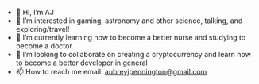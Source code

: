 - 👋 Hi, I’m AJ
- 👀 I’m interested in gaming, astronomy and other science, talking, and exploring/travel!
- 🌱 I’m currently learning how to become a better nurse and studying to become a doctor.
- 💞️ I’m looking to collaborate on creating a cryptocurrency and learn how to become a better developer in general
- 📫 How to reach me email: aubreyjpennington@gmail.com

<!---
penningtona12/penningtona12 is a ✨ special ✨ repository because its `README.md` (this file) appears on your GitHub profile.
You can click the Preview link to take a look at your changes.
--->
